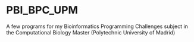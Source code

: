 # PBI_BPC_UPM
A few programs for my Bioinformatics Programming Challenges subject in the Computational Biology Master (Polytechnic University of Madrid)
